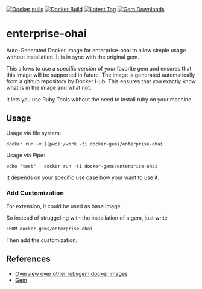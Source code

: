 [![Docker pulls](https://img.shields.io/docker/pulls/rubygem/enterprise-ohai.svg)](https://hub.docker.com/r/rubygem/enterprise-ohai/)
[![Docker Build](https://img.shields.io/docker/automated/rubygem/enterprise-ohai.svg)](https://hub.docker.com/r/rubygem/enterprise-ohai/)
[![Latest Tag](https://img.shields.io/github/tag/docker-rubygem/enterprise-ohai.svg)](https://hub.docker.com/r/rubygem/enterprise-ohai/)
[![Gem Downloads](https://img.shields.io/gem/dt/enterprise-ohai.svg)](https://rubygems.org/gems/enterprise-ohai/)
# enterprise-ohai

Auto-Generated Docker image for enterprise-ohai to allow simple usage without installation.
It is in sync with the original gem.

This allows to use a specific version of your favorite gem and ensures that this image will be supported in future.
The image is generated automatically from a github repository by Docker Hub.
This ensures that you exactly know what is in the image and what not.

It lets you use Ruby Tools without the need to install ruby on your machine.

## Usage

Usage via file system:

`docker run -v $(pwd):/work -ti docker-gems/enterprise-ohai`

Usage via Pipe:

`echo "test" | docker run -ti docker-gems/enterprise-ohai`

It depends on your specific use case how your want to use it.

### Add Customization

For extension, it could be used as base image.

So instead of struggeling with the installation of a gem, just write

`FROM docker-gems/enterprise-ohai`

Then add the customization.

## References

 - [Overview over other rubygem docker images](https://github.com/thinkbot/docker-rubygem)
 - [Gem](https://rubygems.org/gems/enterprise-ohai/)
